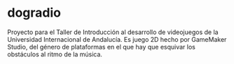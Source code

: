 dogradio
========

Proyecto para el Taller de Introducción al desarrollo de videojuegos de la Universidad Internacional de Andalucía. Es juego 2D hecho por GameMaker Studio, del género de plataformas en el que hay que esquivar los obstáculos al ritmo de la música.
